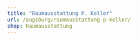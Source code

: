 ```yaml
---
title: "Raumausstattung P. Keller"
url: /augsburg/raumausstattung-p-keller/
shop: Raumausstattung
---
```

